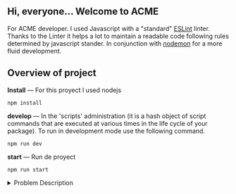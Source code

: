 ## Hi, everyone... Welcome to ACME

For ACME developer. I used Javascript with a "standard" [ESLint](https://eslint.org/) linter. Thanks to the Linter it helps a lot to maintain a readable code following rules determined by javascript stander.
 In conjunction with [nodemon](https://github.com/remy/nodemon) for a more fluid development.

## Overview of project

**Install** — For this proyect I used nodejs

```terminal
npm install
```

**develop** — In the 'scripts' administration (it is a hash object of script commands that are executed at various times in the life cycle of your package).  To run in development mode use the following command.
```terminal
npm run dev
```

**start** — Run de proyect
```terminal
npm run start
```

<details><summary>Problem Description</summary>
The company ACME offers their employees the flexibility to work the hours they want. They will pay for the hours worked based on the day of the week and time of day, according to the following table:

| Monday - Friday|Price  |
|----------------|-------|
| 00:01 - 09:00  |25 USD |
| 09:01 - 18:00  |15 USD |
| 18:01 - 00:00  |20 USD |


| Saturday - Sunday |Price  |
|-------------------|-------|
| 00:01 - 09:00     |30 USD |
| 09:01 - 18:00     |20 USD |
| 18:01 - 00:00     |25 USD |

The goal of this exercise is to calculate the total that the company has to pay an employee, based on the hours they worked and the times during which they worked. The following abbreviations will be used for entering data:

| Monday | Tuesday | Wednesday | Thursday | Friday | Saturday | Sunday |
|--------|---------|-----------|----------|--------|----------|--------|
| MO     | TU      | WE        | TH       | FR     | SA       | SU     |

**Input:** the name of an employee and the schedule they worked, indicating the time and hours. This should be a .txt file with at least five sets of data. You can include the data from our two examples below.

**Output:** indicate how much the employee has to be paid

For example:

| Case       | Case 1                                                                     | Case 2                                           |
|------------|----------------------------------------------------------------------------|--------------------------------------------------|
| **Input**  | RENE=MO10:00-12:00,TU10:00-12:00,TH01:00-03:00,SA14:00-18:00,SU20:00-21:00 | ASTRID=MO10:00-12:00,TH12:00-14:00,SU20:00-21:00 |
| **Output** | The amount to pay RENE is: 215 USD                                         | The amount to pay ASTRID is: 85 USD              |

</details>